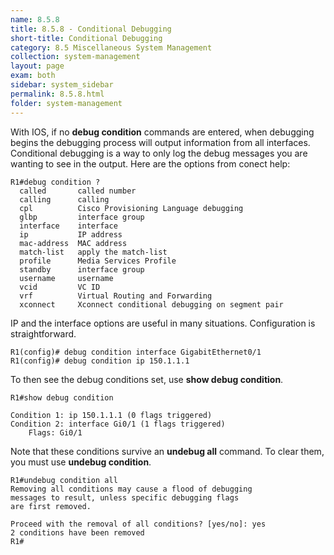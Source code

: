 ```yaml
---
name: 8.5.8
title: 8.5.8 - Conditional Debugging
short-title: Conditional Debugging
category: 8.5 Miscellaneous System Management
collection: system-management
layout: page
exam: both
sidebar: system_sidebar
permalink: 8.5.8.html
folder: system-management
---
```

With IOS, if no **debug condition** commands are entered, when debugging begins the debugging process will output information from all interfaces. Conditional debugging is a way to only log the debug messages you are wanting to see in the output. Here are the options from conect help:
```
R1#debug condition ?
  called       called number
  calling      calling
  cpl          Cisco Provisioning Language debugging
  glbp         interface group
  interface    interface
  ip           IP address
  mac-address  MAC address
  match-list   apply the match-list
  profile      Media Services Profile
  standby      interface group
  username     username
  vcid         VC ID
  vrf          Virtual Routing and Forwarding
  xconnect     Xconnect conditional debugging on segment pair
```

IP and the interface options are useful in many situations. Configuration is straightforward.
```
R1(config)# debug condition interface GigabitEthernet0/1
R1(config)# debug condition ip 150.1.1.1
```
To then see the debug conditions set, use **show debug condition**.
```
R1#show debug condition

Condition 1: ip 150.1.1.1 (0 flags triggered)
Condition 2: interface Gi0/1 (1 flags triggered)
	Flags: Gi0/1
```
Note that these conditions survive an **undebug all** command. To clear them, you must use **undebug condition**.
```
R1#undebug condition all
Removing all conditions may cause a flood of debugging
messages to result, unless specific debugging flags
are first removed.

Proceed with the removal of all conditions? [yes/no]: yes
2 conditions have been removed
R1#
```
